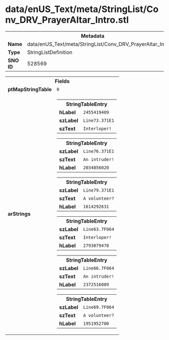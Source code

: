 <h1>data/enUS_Text/meta/StringList/Conv_DRV_PrayerAltar_Intro.stl</h1><table><tr><th colspan="100%">Metadata</th></tr><tr><td><b>Name</b></td><td>data/enUS_Text/meta/StringList/Conv_DRV_PrayerAltar_Intro.stl</td></tr><tr><td><b>Type</b></td><td>StringListDefinition</td></tr><tr><td><b>SNO ID</b></td><td>528569</td></tr></table>

<table><tr><th colspan="100%">Fields</th></tr><tr><td><b>ptMapStringTable</b></td><td><code>0</code></td></tr><tr><td><b>arStrings</b></td><td><table><tr><th colspan="100%">StringTableEntry</th></tr><tr><td><b>hLabel</b></td><td><code>2455419409</code></td></tr><tr><td><b>szLabel</b></td><td><code>Line73.371E1</code></td></tr><tr><td><b>szText</b></td><td><code>Interloper!</code></td></tr></table>


<table><tr><th colspan="100%">StringTableEntry</th></tr><tr><td><b>szLabel</b></td><td><code>Line76.371E1</code></td></tr><tr><td><b>szText</b></td><td><code>An intruder!</code></td></tr><tr><td><b>hLabel</b></td><td><code>2034856020</code></td></tr></table>


<table><tr><th colspan="100%">StringTableEntry</th></tr><tr><td><b>szLabel</b></td><td><code>Line79.371E1</code></td></tr><tr><td><b>szText</b></td><td><code>A volunteer?</code></td></tr><tr><td><b>hLabel</b></td><td><code>1614292631</code></td></tr></table>


<table><tr><th colspan="100%">StringTableEntry</th></tr><tr><td><b>szLabel</b></td><td><code>Line63.7F064</code></td></tr><tr><td><b>szText</b></td><td><code>Interloper!</code></td></tr><tr><td><b>hLabel</b></td><td><code>2793079478</code></td></tr></table>


<table><tr><th colspan="100%">StringTableEntry</th></tr><tr><td><b>szLabel</b></td><td><code>Line66.7F064</code></td></tr><tr><td><b>szText</b></td><td><code>An intruder!</code></td></tr><tr><td><b>hLabel</b></td><td><code>2372516089</code></td></tr></table>


<table><tr><th colspan="100%">StringTableEntry</th></tr><tr><td><b>szLabel</b></td><td><code>Line69.7F064</code></td></tr><tr><td><b>szText</b></td><td><code>A volunteer?</code></td></tr><tr><td><b>hLabel</b></td><td><code>1951952700</code></td></tr></table>


</td></tr></table>

